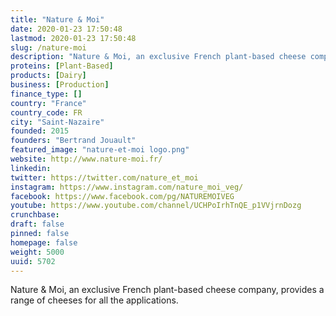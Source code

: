 ```yaml
---
title: "Nature & Moi"
date: 2020-01-23 17:50:48
lastmod: 2020-01-23 17:50:48
slug: /nature-moi
description: "Nature & Moi, an exclusive French plant-based cheese company, provides a range of cheeses for all the applications."
proteins: [Plant-Based]
products: [Dairy]
business: [Production]
finance_type: []
country: "France"
country_code: FR
city: "Saint-Nazaire"
founded: 2015
founders: "Bertrand Jouault"
featured_image: "nature-et-moi logo.png"
website: http://www.nature-moi.fr/
linkedin: 
twitter: https://twitter.com/nature_et_moi
instagram: https://www.instagram.com/nature_moi_veg/
facebook: https://www.facebook.com/pg/NATUREMOIVEG
youtube: https://www.youtube.com/channel/UCHPoIrhTnQE_p1VVjrnDozg
crunchbase: 
draft: false
pinned: false
homepage: false
weight: 5000
uuid: 5702
---
```

Nature & Moi, an exclusive French plant-based cheese company, provides a range of cheeses for all the applications.
